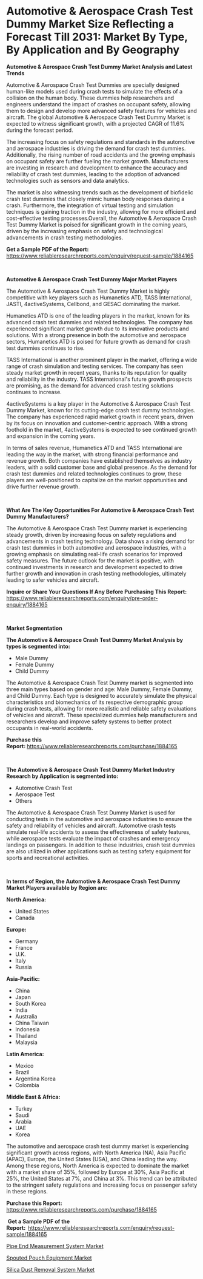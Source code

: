 <p><h1>Automotive & Aerospace Crash Test Dummy Market Size Reflecting a Forecast Till 2031: Market By Type, By Application and By Geography</h1></p><p><strong>Automotive & Aerospace Crash Test Dummy Market Analysis and Latest Trends</strong></p>
<p><p>Automotive & Aerospace Crash Test Dummies are specially designed human-like models used during crash tests to simulate the effects of a collision on the human body. These dummies help researchers and engineers understand the impact of crashes on occupant safety, allowing them to design and develop more advanced safety features for vehicles and aircraft. The global Automotive & Aerospace Crash Test Dummy Market is expected to witness significant growth, with a projected CAGR of 11.6% during the forecast period.</p><p>The increasing focus on safety regulations and standards in the automotive and aerospace industries is driving the demand for crash test dummies. Additionally, the rising number of road accidents and the growing emphasis on occupant safety are further fueling the market growth. Manufacturers are investing in research and development to enhance the accuracy and reliability of crash test dummies, leading to the adoption of advanced technologies such as sensors and data analytics.</p><p>The market is also witnessing trends such as the development of biofidelic crash test dummies that closely mimic human body responses during a crash. Furthermore, the integration of virtual testing and simulation techniques is gaining traction in the industry, allowing for more efficient and cost-effective testing processes.Overall, the Automotive & Aerospace Crash Test Dummy Market is poised for significant growth in the coming years, driven by the increasing emphasis on safety and technological advancements in crash testing methodologies.</p></p>
<p><strong>Get a Sample PDF of the Report:&nbsp;</strong> <a href="https://www.reliableresearchreports.com/enquiry/request-sample/1884165">https://www.reliableresearchreports.com/enquiry/request-sample/1884165</a></p>
<p>&nbsp;</p>
<p><strong>Automotive & Aerospace Crash Test Dummy Major Market Players</strong></p>
<p><p>The Automotive & Aerospace Crash Test Dummy Market is highly competitive with key players such as Humanetics ATD, TASS International, JASTI, 4activeSystems, Cellbond, and GESAC dominating the market. </p><p>Humanetics ATD is one of the leading players in the market, known for its advanced crash test dummies and related technologies. The company has experienced significant market growth due to its innovative products and solutions. With a strong presence in both the automotive and aerospace sectors, Humanetics ATD is poised for future growth as demand for crash test dummies continues to rise.</p><p>TASS International is another prominent player in the market, offering a wide range of crash simulation and testing services. The company has seen steady market growth in recent years, thanks to its reputation for quality and reliability in the industry. TASS International's future growth prospects are promising, as the demand for advanced crash testing solutions continues to increase.</p><p>4activeSystems is a key player in the Automotive & Aerospace Crash Test Dummy Market, known for its cutting-edge crash test dummy technologies. The company has experienced rapid market growth in recent years, driven by its focus on innovation and customer-centric approach. With a strong foothold in the market, 4activeSystems is expected to see continued growth and expansion in the coming years.</p><p>In terms of sales revenue, Humanetics ATD and TASS International are leading the way in the market, with strong financial performance and revenue growth. Both companies have established themselves as industry leaders, with a solid customer base and global presence. As the demand for crash test dummies and related technologies continues to grow, these players are well-positioned to capitalize on the market opportunities and drive further revenue growth.</p></p>
<p>&nbsp;</p>
<p><strong>What Are The Key Opportunities For Automotive & Aerospace Crash Test Dummy Manufacturers?</strong></p>
<p><p>The Automotive & Aerospace Crash Test Dummy market is experiencing steady growth, driven by increasing focus on safety regulations and advancements in crash testing technology. Data shows a rising demand for crash test dummies in both automotive and aerospace industries, with a growing emphasis on simulating real-life crash scenarios for improved safety measures. The future outlook for the market is positive, with continued investments in research and development expected to drive further growth and innovation in crash testing methodologies, ultimately leading to safer vehicles and aircraft.</p></p>
<p><strong>Inquire or Share Your Questions If Any Before Purchasing This Report:</strong> <a href="https://www.reliableresearchreports.com/enquiry/pre-order-enquiry/1884165">https://www.reliableresearchreports.com/enquiry/pre-order-enquiry/1884165</a></p>
<p>&nbsp;</p>
<p><strong>Market Segmentation</strong></p>
<p><strong>The Automotive & Aerospace Crash Test Dummy Market Analysis by types is segmented into:</strong></p>
<p><ul><li>Male Dummy</li><li>Female Dummy</li><li>Child Dummy</li></ul></p>
<p><p>The Automotive & Aerospace Crash Test Dummy market is segmented into three main types based on gender and age: Male Dummy, Female Dummy, and Child Dummy. Each type is designed to accurately simulate the physical characteristics and biomechanics of its respective demographic group during crash tests, allowing for more realistic and reliable safety evaluations of vehicles and aircraft. These specialized dummies help manufacturers and researchers develop and improve safety systems to better protect occupants in real-world accidents.</p></p>
<p><strong>Purchase this Report:&nbsp;</strong><a href="https://www.reliableresearchreports.com/purchase/1884165">https://www.reliableresearchreports.com/purchase/1884165</a></p>
<p>&nbsp;</p>
<p><strong>The Automotive & Aerospace Crash Test Dummy Market Industry Research by Application is segmented into:</strong></p>
<p><ul><li>Automotive Crash Test</li><li>Aerospace Test</li><li>Others</li></ul></p>
<p><p>The Automotive & Aerospace Crash Test Dummy Market is used for conducting tests in the automotive and aerospace industries to ensure the safety and reliability of vehicles and aircraft. Automotive crash tests simulate real-life accidents to assess the effectiveness of safety features, while aerospace tests evaluate the impact of crashes and emergency landings on passengers. In addition to these industries, crash test dummies are also utilized in other applications such as testing safety equipment for sports and recreational activities.</p></p>
<p>&nbsp;</p>
<p><strong>In terms of Region, the Automotive & Aerospace Crash Test Dummy Market Players available by Region are:</strong></p>
<p>
    <p> <strong> North America: </strong>
        <ul>
            <li>United States</li>
            <li>Canada</li>
        </ul>
        </p> 
    <p> <strong> Europe: </strong>
        <ul>
            <li>Germany</li>
            <li>France</li>
            <li>U.K.</li>
            <li>Italy</li>
            <li>Russia</li>
        </ul>
        </p> 
    <p> <strong> Asia-Pacific: </strong>
        <ul>
            <li>China</li>
            <li>Japan</li>
            <li>South Korea</li>
            <li>India</li>
            <li>Australia</li>
            <li>China Taiwan</li>
            <li>Indonesia</li>
            <li>Thailand</li>
            <li>Malaysia</li>
        </ul>
        </p> 
    <p> <strong> Latin America: </strong>
        <ul>
            <li>Mexico</li>
            <li>Brazil</li>
            <li>Argentina Korea</li>
            <li>Colombia</li>
        </ul>
        </p> 
    <p> <strong> Middle East & Africa: </strong>
        <ul>
            <li>Turkey</li>
            <li>Saudi</li>
            <li>Arabia</li>
            <li>UAE</li>
            <li>Korea</li>
        </ul>
    </p>
    </p>
<p><p>The automotive and aerospace crash test dummy market is experiencing significant growth across regions, with North America (NA), Asia Pacific (APAC), Europe, the United States (USA), and China leading the way. Among these regions, North America is expected to dominate the market with a market share of 35%, followed by Europe at 30%, Asia Pacific at 25%, the United States at 7%, and China at 3%. This trend can be attributed to the stringent safety regulations and increasing focus on passenger safety in these regions.</p></p>
<p><strong>Purchase this Report: </strong><a href="https://www.reliableresearchreports.com/purchase/1884165">https://www.reliableresearchreports.com/purchase/1884165</a></p>
<p>&nbsp;<strong>Get a Sample PDF of the Report:&nbsp;&nbsp;</strong><a href="https://www.reliableresearchreports.com/enquiry/request-sample/1884165">https://www.reliableresearchreports.com/enquiry/request-sample/1884165</a></p>
<p><strong></strong></p>
<p><p><a href="https://view.publitas.com/reportprime-1/pipe-end-measurement-system-market-size-reflecting-a-forecast-till-2030-market-by-type-by-application-and-by-geography/">Pipe End Measurement System Market</a></p><p><a href="https://view.publitas.com/reportprime-1/spouted-pouch-equipment-market-research-report-the-key-to-successful-business-strategy-forecasted-for-period-from-2023-2030/">Spouted Pouch Equipment Market</a></p><p><a href="https://view.publitas.com/reportprime-1/silica-dust-removal-system-market-offer-valuable-insights-into-market-size-market-share-market-trends-and-projections-spanning-from-2023-to-2030/">Silica Dust Removal System Market</a></p></p>